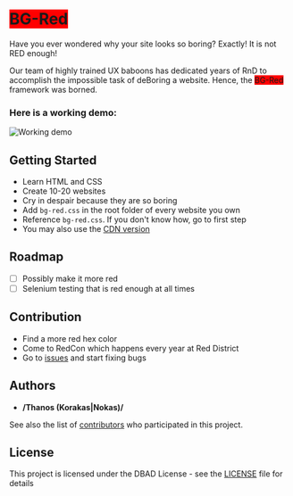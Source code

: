 # <span style="background-color:red">BG-Red</span>

Have you ever wondered why your site looks so boring? Exactly! It is not RED enough!

Our team of highly trained UX baboons has dedicated years of RnD to accomplish the impossible task
of deBoring a website. Hence, the <span style="background-color:red">BG-Red</span> framework was borned.

### Here is a working demo:
![Working demo](example.jpg)

## Getting Started

* Learn HTML and CSS
* Create 10-20 websites
* Cry in despair because they are so boring
* Add `bg-red.css` in the root folder of every website you own
* Reference `bg-red.css`. If you don't know how, go to first step
* You may also use the [CDN version](https://cdn.rawgit.com/tkorakas/bg-red/master/bg-red.css)

## Roadmap

- [ ] Possibly make it more red
- [ ] Selenium testing that is red enough at all times

## Contribution

- Find a more red hex color
- Come to RedCon which happens every year at Red District
- Go to [issues](https://github.com/tkorakas/bg-red/issues) and start fixing bugs

## Authors

* **/Thanos (Korakas|Nokas)/**

See also the list of [contributors](https://github.com/tkorakas/bg-red/contributors) who participated in this project.

## License

This project is licensed under the DBAD License - see the [LICENSE](LICENSE) file for details

